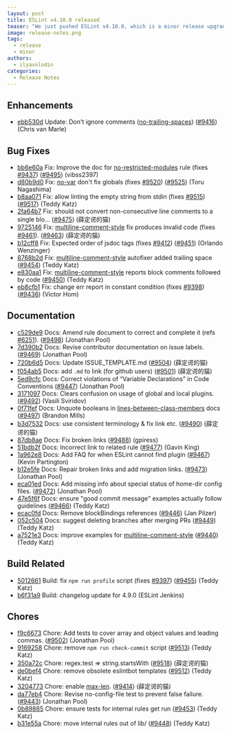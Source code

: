 ```yaml
---
layout: post
title: ESLint v4.10.0 released
teaser: "We just pushed ESLint v4.10.0, which is a minor release upgrade of ESLint. This release adds some new features and fixes several bugs found in the previous release."
image: release-notes.png
tags:
  - release
  - minor
authors:
  - ilyavolodin
categories:
  - Release Notes
---
```


## Enhancements


* [ebb530d](https://github.com/eslint/eslint/commit/ebb530d) Update: Don't ignore comments ([no-trailing-spaces](/docs/rules/no-trailing-spaces)) ([#9416](https://github.com/eslint/eslint/issues/9416)) (Chris van Marle)




## Bug Fixes


* [bb6e60a](https://github.com/eslint/eslint/commit/bb6e60a) Fix: Improve the doc for [no-restricted-modules](/docs/rules/no-restricted-modules) rule (fixes [#9437](https://github.com/eslint/eslint/issues/9437)) ([#9495](https://github.com/eslint/eslint/issues/9495)) (vibss2397)
* [d80b9d0](https://github.com/eslint/eslint/commit/d80b9d0) Fix: [no-var](/docs/rules/no-var) don't fix globals (fixes [#9520](https://github.com/eslint/eslint/issues/9520)) ([#9525](https://github.com/eslint/eslint/issues/9525)) (Toru Nagashima)
* [b8aa071](https://github.com/eslint/eslint/commit/b8aa071) Fix: allow linting the empty string from stdin (fixes [#9515](https://github.com/eslint/eslint/issues/9515)) ([#9517](https://github.com/eslint/eslint/issues/9517)) (Teddy Katz)
* [2fa64b7](https://github.com/eslint/eslint/commit/2fa64b7) Fix: should not convert non-consecutive line comments to a single blo… ([#9475](https://github.com/eslint/eslint/issues/9475)) (薛定谔的猫)
* [9725146](https://github.com/eslint/eslint/commit/9725146) Fix: [multiline-comment-style](/docs/rules/multiline-comment-style) fix produces invalid code (fixes [#9461](https://github.com/eslint/eslint/issues/9461)). ([#9463](https://github.com/eslint/eslint/issues/9463)) (薛定谔的猫)
* [b12cff8](https://github.com/eslint/eslint/commit/b12cff8) Fix: Expected order of jsdoc tags (fixes [#9412](https://github.com/eslint/eslint/issues/9412)) ([#9451](https://github.com/eslint/eslint/issues/9451)) (Orlando Wenzinger)
* [8768b2d](https://github.com/eslint/eslint/commit/8768b2d) Fix: [multiline-comment-style](/docs/rules/multiline-comment-style) autofixer added trailing space ([#9454](https://github.com/eslint/eslint/issues/9454)) (Teddy Katz)
* [e830aa1](https://github.com/eslint/eslint/commit/e830aa1) Fix: [multiline-comment-style](/docs/rules/multiline-comment-style) reports block comments followed by code ([#9450](https://github.com/eslint/eslint/issues/9450)) (Teddy Katz)
* [eb8cfb1](https://github.com/eslint/eslint/commit/eb8cfb1) Fix: change err report in constant condition (fixes [#9398](https://github.com/eslint/eslint/issues/9398)) ([#9436](https://github.com/eslint/eslint/issues/9436)) (Victor Hom)




## Documentation


* [c529de9](https://github.com/eslint/eslint/commit/c529de9) Docs: Amend rule document to correct and complete it (refs [#6251](https://github.com/eslint/eslint/issues/6251)). ([#9498](https://github.com/eslint/eslint/issues/9498)) (Jonathan Pool)
* [7d390b2](https://github.com/eslint/eslint/commit/7d390b2) Docs: Revise contributor documentation on issue labels. ([#9469](https://github.com/eslint/eslint/issues/9469)) (Jonathan Pool)
* [720b6d5](https://github.com/eslint/eslint/commit/720b6d5) Docs: Update ISSUE_TEMPLATE.md ([#9504](https://github.com/eslint/eslint/issues/9504)) (薛定谔的猫)
* [f054ab5](https://github.com/eslint/eslint/commit/f054ab5) Docs: add `.md` to link (for github users) ([#9501](https://github.com/eslint/eslint/issues/9501)) (薛定谔的猫)
* [5ed9cfc](https://github.com/eslint/eslint/commit/5ed9cfc) Docs: Correct violations of “Variable Declarations” in Code Conventions ([#9447](https://github.com/eslint/eslint/issues/9447)) (Jonathan Pool)
* [3171097](https://github.com/eslint/eslint/commit/3171097) Docs: Clears confusion on usage of global and local plugins.([#9492](https://github.com/eslint/eslint/issues/9492)) (Vasili Sviridov)
* [0f71fef](https://github.com/eslint/eslint/commit/0f71fef) Docs: Unquote booleans in [lines-between-class-members](/docs/rules/lines-between-class-members) docs ([#9497](https://github.com/eslint/eslint/issues/9497)) (Brandon Mills)
* [b3d7532](https://github.com/eslint/eslint/commit/b3d7532) Docs: use consistent terminology & fix link etc. ([#9490](https://github.com/eslint/eslint/issues/9490)) (薛定谔的猫)
* [87db8ae](https://github.com/eslint/eslint/commit/87db8ae) Docs: Fix broken links ([#9488](https://github.com/eslint/eslint/issues/9488)) (gpiress)
* [51bdb2f](https://github.com/eslint/eslint/commit/51bdb2f) Docs: Incorrect link to related rule ([#9477](https://github.com/eslint/eslint/issues/9477)) (Gavin King)
* [1a962e8](https://github.com/eslint/eslint/commit/1a962e8) Docs: Add FAQ for when ESLint cannot find plugin ([#9467](https://github.com/eslint/eslint/issues/9467)) (Kevin Partington)
* [b12e5fe](https://github.com/eslint/eslint/commit/b12e5fe) Docs: Repair broken links and add migration links. ([#9473](https://github.com/eslint/eslint/issues/9473)) (Jonathan Pool)
* [eca01ed](https://github.com/eslint/eslint/commit/eca01ed) Docs: Add missing info about special status of home-dir config files. ([#9472](https://github.com/eslint/eslint/issues/9472)) (Jonathan Pool)
* [47e5f6f](https://github.com/eslint/eslint/commit/47e5f6f) Docs: ensure "good commit message" examples actually follow guidelines ([#9466](https://github.com/eslint/eslint/issues/9466)) (Teddy Katz)
* [ecac0fd](https://github.com/eslint/eslint/commit/ecac0fd) Docs: Remove blockBindings references ([#9446](https://github.com/eslint/eslint/issues/9446)) (Jan Pilzer)
* [052c504](https://github.com/eslint/eslint/commit/052c504) Docs: suggest deleting branches after merging PRs ([#9449](https://github.com/eslint/eslint/issues/9449)) (Teddy Katz)
* [a7521e3](https://github.com/eslint/eslint/commit/a7521e3) Docs: improve examples for [multiline-comment-style](/docs/rules/multiline-comment-style) ([#9440](https://github.com/eslint/eslint/issues/9440)) (Teddy Katz)






## Build Related


* [5012661](https://github.com/eslint/eslint/commit/5012661) Build: fix `npm run profile` script (fixes [#9397](https://github.com/eslint/eslint/issues/9397)) ([#9455](https://github.com/eslint/eslint/issues/9455)) (Teddy Katz)
* [b6f31a9](https://github.com/eslint/eslint/commit/b6f31a9) Build: changelog update for 4.9.0 (ESLint Jenkins)




## Chores


* [f9c6673](https://github.com/eslint/eslint/commit/f9c6673) Chore: Add tests to cover array and object values and leading commas. ([#9502](https://github.com/eslint/eslint/issues/9502)) (Jonathan Pool)
* [9169258](https://github.com/eslint/eslint/commit/9169258) Chore: remove `npm run check-commit` script ([#9513](https://github.com/eslint/eslint/issues/9513)) (Teddy Katz)
* [350a72c](https://github.com/eslint/eslint/commit/350a72c) Chore: regex.test => string.startsWith ([#9518](https://github.com/eslint/eslint/issues/9518)) (薛定谔的猫)
* [de0bef4](https://github.com/eslint/eslint/commit/de0bef4) Chore: remove obsolete eslintbot templates ([#9512](https://github.com/eslint/eslint/issues/9512)) (Teddy Katz)
* [3204773](https://github.com/eslint/eslint/commit/3204773) Chore: enable [max-len](/docs/rules/max-len). ([#9414](https://github.com/eslint/eslint/issues/9414)) (薛定谔的猫)
* [da77eb4](https://github.com/eslint/eslint/commit/da77eb4) Chore: Revise no-config-file test to prevent false failure. ([#9443](https://github.com/eslint/eslint/issues/9443)) (Jonathan Pool)
* [0b89865](https://github.com/eslint/eslint/commit/0b89865) Chore: ensure tests for internal rules get run ([#9453](https://github.com/eslint/eslint/issues/9453)) (Teddy Katz)
* [b31e55a](https://github.com/eslint/eslint/commit/b31e55a) Chore: move internal rules out of lib/ ([#9448](https://github.com/eslint/eslint/issues/9448)) (Teddy Katz)
